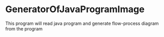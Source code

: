 # GeneratorOfJavaProgramImage
This program will read java program and generate flow-process diagram from the program
